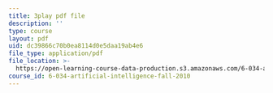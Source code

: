 ```yaml
---
title: 3play pdf file
description: ''
type: course
layout: pdf
uid: dc39866c70b0ea8114d0e5daa19ab4e6
file_type: application/pdf
file_location: >-
  https://open-learning-course-data-production.s3.amazonaws.com/6-034-artificial-intelligence-fall-2010/dc39866c70b0ea8114d0e5daa19ab4e6_ZZmzMJB-tow.pdf
course_id: 6-034-artificial-intelligence-fall-2010
---
```

